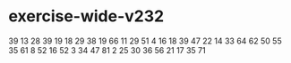 # exercise-wide-v232
39
13
28
39
19
18
29
38
19
66
11
29
51
4
16
18
39
47
22
14
33
64
62
50
55
35
61
8
52
16
52
3
34
47
81
2
25
30
36
56
21
17
35
71
